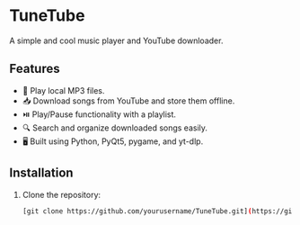 # TuneTube  
A simple and cool music player and YouTube downloader.  

## Features  
- 🎵 Play local MP3 files.  
- 📥 Download songs from YouTube and store them offline.  
- ⏯️ Play/Pause functionality with a playlist.  
- 🔍 Search and organize downloaded songs easily.  
- 🖥️ Built using Python, PyQt5, pygame, and yt-dlp.  

## Installation  
1. Clone the repository:  
   ```bash
   [git clone https://github.com/yourusername/TuneTube.git](https://github.com/Ariyan-Sk/TuneTube.git)
